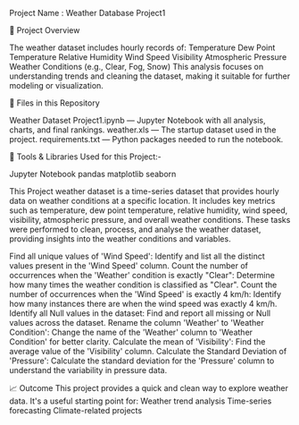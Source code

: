 Project Name : Weather Database Project1

📌 Project Overview

The weather dataset includes hourly records of: Temperature Dew Point Temperature Relative Humidity Wind Speed Visibility Atmospheric Pressure Weather Conditions (e.g., Clear, Fog, Snow) This analysis focuses on understanding trends and cleaning the dataset, making it suitable for further modeling or visualization.

📁 Files in this Repository

Weather Dataset Project1.ipynb — Jupyter Notebook with all analysis, charts, and final rankings.
weather.xls — The startup dataset used in the project.
requirements.txt — Python packages needed to run the notebook.

🔧 Tools & Libraries Used for this Project:-

Jupyter Notebook
pandas
matplotlib
seaborn

This Project weather dataset is a time-series dataset that provides hourly data on weather conditions at a specific location. It includes key metrics such as temperature, dew point temperature, relative humidity, wind speed, visibility, atmospheric pressure, and overall weather conditions. These tasks were performed to clean, process, and analyse the weather dataset, providing insights into the weather conditions and variables.

Find all unique values of 'Wind Speed': Identify and list all the distinct values present in the 'Wind Speed' column.
Count the number of occurrences when the 'Weather' condition is exactly "Clear": Determine how many times the weather condition is classified as "Clear".
Count the number of occurrences when the 'Wind Speed' is exactly 4 km/h: Identify how many instances there are when the wind speed was exactly 4 km/h.
Identify all Null values in the dataset: Find and report all missing or Null values across the dataset.
Rename the column 'Weather' to 'Weather Condition': Change the name of the 'Weather' column to 'Weather Condition' for better clarity.
Calculate the mean of 'Visibility': Find the average value of the 'Visibility' column.
Calculate the Standard Deviation of 'Pressure': Calculate the standard deviation for the 'Pressure' column to understand the variability in pressure data.

📈 Outcome 
This project provides a quick and clean way to explore weather data. It's a useful starting point for: Weather trend analysis Time-series forecasting Climate-related projects
